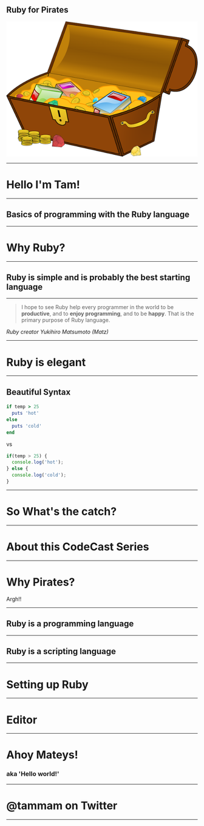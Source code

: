 ## Ruby for Pirates

![](./presentation_images/treasure-medium.png)

---

# Hello I'm Tam!

---

## Basics of programming with the Ruby language

---

# Why Ruby?

---

## Ruby is simple and is probably the best starting language

---

> I hope to see Ruby help every programmer in the world to be __productive__, and to __enjoy programming__, and to be __happy__. That is the primary purpose of Ruby language.

_Ruby creator Yukihiro Matsumoto (Matz)_

---

# Ruby is elegant

---

## Beautiful Syntax

```ruby
if temp > 25
  puts 'hot'
else
  puts 'cold'
end
```
vs
```js
if(temp > 25) {
  console.log('hot');
} else {
  console.log('cold');
}
```
---

# So What's the catch?

---

# About this CodeCast Series

---

# Why Pirates?
Argh!!

---

## Ruby is a programming language

---

## Ruby is a scripting language

---

# Setting up Ruby

---

# Editor

---

# Ahoy Mateys!
### aka 'Hello world!'

---

# @tammam on Twitter

---